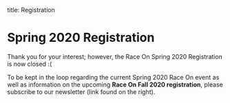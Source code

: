 title: Registration
<!-- redirect: https://docs.google.com/forms/d/e/1FAIpQLSeP6hJoC0y7EEb674bbVeC4V7KPs40F3kfUF5sIa7-plP9oBA/viewform?usp=sf_link -->

# Spring 2020 Registration

Thank you for your interest; however, the Race On Spring 2020 Registration is now closed :(

To be kept in the loop regarding the current Spring 2020 Race On event as well as information on the upcoming **Race On Fall 2020 registration**, please subscribe to our newsletter (link found on the right).

<!-- Registration is open until midnight on **Sunday, January 19**. The first 30 teams composed of only new members will be admitted with the rest placed on a waiting list. No such restriction is applied to returning teams. From previous semester's experience, we got more than 10 teams on the waiting list. If you are serious about competing, please register your team as soon as possible.

To register your team, please first fill out the registration form below using your **USC EMAIL**. Then, come in one of the days listed below to pay the registration fees.

- For teams where all members have **not** participated in Race On before:  
**The fee to participate is $250 per team (CASH ONLY).** This fee covers all the materials needed to assemble a self-driving car.
- For returning teams who **at least one member** who have participated in Race On:  
Returning teams (or teams with one or more returning members) should reuse their car from the prior year. As such, you **do not need to pay** any money to register.

Teams can have between 2 to 4 members which are USC students. While there is no "team leader", please select one team member to be the 'contact person' for your team. This is the team member that will be contacted if it is necessary to make specific contact with your team. All team members will be sent general information and logistics emails. This contact person should be filled out as member 1 in this form.

Only one member of the group must fill out this form for their team.

Fees can be payed on the following date/times:  

* January 13-19, Mon - Fri from 4 - 4:30 pm in EEB 131, while the registration period is **open**.  
* January 21, Tue from 4 - 4:30 pm in EEB 131, **after** the registration period has closed.

Please don't wait until the last minute.

For any queries, please contact Valeriu Balaban at vbalaban@usc.edu

<iframe src="https://docs.google.com/forms/d/e/1FAIpQLSeP6hJoC0y7EEb674bbVeC4V7KPs40F3kfUF5sIa7-plP9oBA/viewform?embedded=true" width="1200" height="3450" frameborder="0" marginheight="0" marginwidth="0">Loading…</iframe>

**After submission of the form, please scroll up to see the confirmation message.** -->

<!-- # Registration Closed -->
